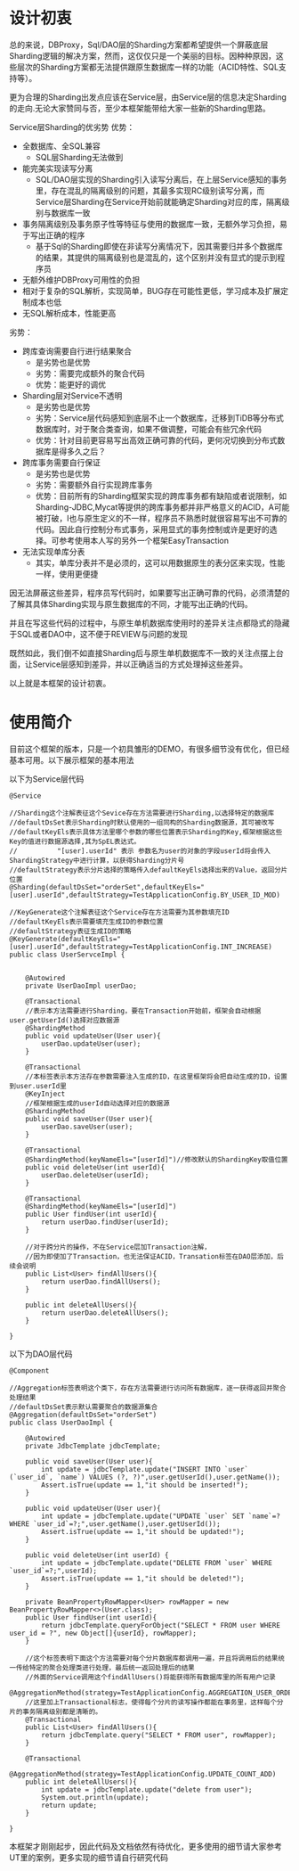 # 设计初衷

总的来说，DBProxy，Sql/DAO层的Sharding方案都希望提供一个屏蔽底层Sharding逻辑的解决方案，然而，这仅仅只是一个美丽的目标。因种种原因，这些层次的Sharding方案都无法提供跟原生数据库一样的功能（ACID特性、SQL支持等）。

更为合理的Sharding出发点应该在Service层，由Service层的信息决定Sharding的走向.无论大家赞同与否，至少本框架能带给大家一些新的Sharding思路。

Service层Sharding的优劣势
优势：
* 全数据库、全SQL兼容
    * SQL层Sharding无法做到
* 能完美实现读写分离
    * SQL/DAO层实现的Sharding引入读写分离后，在上层Service感知的事务里，存在混乱的隔离级别的问题，其最多实现RC级别读写分离，而Service层Sharding在Service开始前就能确定Sharding对应的库，隔离级别与数据库一致
* 事务隔离级别及事务原子性等特征与使用的数据库一致，无额外学习负担，易于写出正确的程序
    * 基于Sql的Sharding即使在非读写分离情况下，因其需要归并多个数据库的结果，其提供的隔离级别也是混乱的，这个区别并没有显式的提示到程序员
* 无额外维护DBProxy可用性的负担
* 相对于复杂的SQL解析，实现简单，BUG存在可能性更低，学习成本及扩展定制成本也低
* 无SQL解析成本，性能更高

劣势：
* 跨库查询需要自行进行结果聚合
    * 是劣势也是优势
    * 劣势：需要完成额外的聚合代码
    * 优势：能更好的调优
* Sharding层对Service不透明
    * 是劣势也是优势
    * 劣势：Service层代码感知到底层不止一个数据库，迁移到TiDB等分布式数据库时，对于聚合类查询，如果不做调整，可能会有些冗余代码
    * 优势：针对目前更容易写出高效正确可靠的代码，更何况切换到分布式数据库是得多久之后？
* 跨库事务需要自行保证
    * 是劣势也是优势
    * 劣势：需要额外自行实现跨库事务
    * 优势：目前所有的Sharding框架实现的跨库事务都有缺陷或者说限制，如Sharding-JDBC,Mycat等提供的跨库事务都并非严格意义的ACID，A可能被打破，I也与原生定义的不一样，程序员不熟悉时就很容易写出不可靠的代码。因此自行控制分布式事务，采用显式的事务控制或许是更好的选择。可参考使用本人写的另外一个框架EasyTransaction
* 无法实现单库分表
	* 其实，单库分表并不是必须的，这可以用数据原生的表分区来实现，性能一样，使用更便捷


因无法屏蔽这些差异，程序员写代码时，如果要写出正确可靠的代码，必须清楚的了解其具体Sharding实现与原生数据库的不同，才能写出正确的代码。

并且在写这些代码的过程中，与原生单机数据库使用时的差异关注点都隐式的隐藏于SQL或者DAO中，这不便于REVIEW与问题的发现

既然如此，我们倒不如直接Sharding后与原生单机数据库不一致的关注点摆上台面，让Service层感知到差异，并以正确适当的方式处理掉这些差异。

以上就是本框架的设计初衷。




# 使用简介

目前这个框架的版本，只是一个初具雏形的DEMO，有很多细节没有优化，但已经基本可用。以下展示框架的基本用法

以下为Service层代码

	@Service
	
	//Sharding这个注解表征这个Sevice存在方法需要进行Sharding,以选择特定的数据库
	//defaultDsSet表示Sharding时默认使用的一组同构的Sharding数据源，其可被改写
	//defaultKeyEls表示具体方法里哪个参数的哪些位置表示Sharding的Key,框架根据这些Key的值进行数据源选择,其为SpEL表达式。
	//			"[user].userId" 表示 参数名为user的对象的字段userId将会传入ShardingStrategy中进行计算，以获得Sharding分片号
	//defaultStrategy表示分片选择的策略传入defaultKeyEls选择出来的Value，返回分片位置
	@Sharding(defaultDsSet="orderSet",defaultKeyEls="[user].userId",defaultStrategy=TestApplicationConfig.BY_USER_ID_MOD)
	
	//KeyGenerate这个注解表征这个Service存在方法需要为其参数填充ID
	//defaultKeyEls表示需要填充生成ID的参数位置
	//defaultStrategy表征生成ID的策略
	@KeyGenerate(defaultKeyEls="[user].userId",defaultStrategy=TestApplicationConfig.INT_INCREASE)
	public class UserServceImpl {
		
		
		@Autowired
		private UserDaoImpl userDao;
		
		@Transactional
		//表示本方法需要进行Sharding，要在Transaction开始前，框架会自动根据user.getUserId()选择对应数据源
		@ShardingMethod
		public void updateUser(User user){
			userDao.updateUser(user);
		}
		
		@Transactional
		//本标签表示本方法存在参数需要注入生成的ID，在这里框架将会把自动生成的ID，设置到user.userId里
		@KeyInject
		//框架根据生成的userId自动选择对应的数据源
		@ShardingMethod
		public void saveUser(User user){
			userDao.saveUser(user);
		}
		
		@Transactional
		@ShardingMethod(keyNameEls="[userId]")//修改默认的ShardingKey取值位置
		public void deleteUser(int userId){
			userDao.deleteUser(userId);
		}
		
		@Transactional
		@ShardingMethod(keyNameEls="[userId]")
		public User findUser(int userId){
			return userDao.findUser(userId);
		}
		
		//对于跨分片的操作，不在Service层加Transaction注解，
		//因为即使加了Transaction，也无法保证ACID，Transation标签在DAO层添加，后续会说明
		public List<User> findAllUsers(){
			return userDao.findAllUsers();
		}
		
		public int deleteAllUsers(){
			return userDao.deleteAllUsers();
		}
	
	}

以下为DAO层代码

	@Component
	
	//Aggregation标签表明这个类下，存在方法需要进行访问所有数据库，逐一获得返回并聚合处理结果
	//defaultDsSet表示默认需要聚合的数据源集合
	@Aggregation(defaultDsSet="orderSet")
	public class UserDaoImpl {
		
		@Autowired
		private JdbcTemplate jdbcTemplate;
		
		public void saveUser(User user){
			int update = jdbcTemplate.update("INSERT INTO `user` (`user_id`, `name`) VALUES (?, ?)",user.getUserId(),user.getName());
			Assert.isTrue(update == 1,"it should be inserted!");
		}
		
		public void updateUser(User user){
			int update = jdbcTemplate.update("UPDATE `user` SET `name`=? WHERE `user_id`=?;",user.getName(),user.getUserId());
			Assert.isTrue(update == 1,"it should be updated!");
		}
	
		public void deleteUser(int userId) {
			int update = jdbcTemplate.update("DELETE FROM `user` WHERE `user_id`=?;",userId);
			Assert.isTrue(update == 1,"it should be deleted!");
		}
		
		private BeanPropertyRowMapper<User> rowMapper = new BeanPropertyRowMapper<>(User.class);
		public User findUser(int userId){
			return jdbcTemplate.queryForObject("SELECT * FROM user WHERE user_id = ?", new Object[]{userId}, rowMapper);
		}
		
		//这个标签表明下面这个方法需要对每个分片数据库都调用一遍，并且将调用后的结果统一传给特定的聚合处理类进行处理，最后统一返回处理后的结果
		//外面的Service调用这个findAllUsers()将能获得所有数据库里的所有用户记录
		@AggregationMethod(strategy=TestApplicationConfig.AGGREGATION_USER_ORDER_BY_USER_ID)
		//这里加上Transactional标志，使得每个分片的读写操作都能在事务里，这样每个分片的事务隔离级别都是清晰的。
		@Transactional
		public List<User> findAllUsers(){
			return jdbcTemplate.query("SELECT * FROM user", rowMapper);
		}
		
		@Transactional
		@AggregationMethod(strategy=TestApplicationConfig.UPDATE_COUNT_ADD)
		public int deleteAllUsers(){
			int update = jdbcTemplate.update("delete from user");
			System.out.println(update);
			return update;
		}
	
	}


本框架才刚刚起步，因此代码及文档依然有待优化，更多使用的细节请大家参考UT里的案例，更多实现的细节请自行研究代码
    
